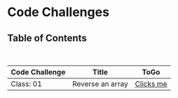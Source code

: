 # Code Challenges

## Table of Contents

<br>

|  **Code Challenge** </span> |  **Title**  |   **ToGo** |
| ----------- | ----------- | ----------- |
| Class: 01 | Reverse an array | [Clicks me](./js/README) |
